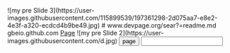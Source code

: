 <link rel="stylesheets"href="style.css">
![my pre Slide 3](https://user-images.githubusercontent.com/115899539/197361298-2d075aa7-e8e2-4e3f-a320-ecdcd4b9be49.jpg)
# www.devpage.org/sear?=readme.md
gbeio.github.com
<a href="https://gbeio.github.io/www.devpage.org/about.htm">Page</a>
![my pre Slide 2](https://user-images.githubusercontent.com/d.jpg)
<button on click="page">page</button>
<input type="text">
